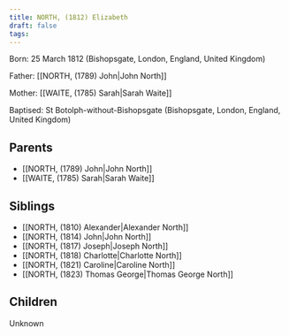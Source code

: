 ```yaml
---
title: NORTH, (1812) Elizabeth
draft: false
tags:
---
```

Born: 25 March 1812 (Bishopsgate, London, England, United Kingdom)

Father: [[NORTH, (1789) John|John North]]

Mother: [[WAITE, (1785) Sarah|Sarah Waite]]

Baptised: St Botolph-without-Bishopsgate (Bishopsgate, London, England, United Kingdom)

## Parents
- [[NORTH, (1789) John|John North]]
- [[WAITE, (1785) Sarah|Sarah Waite]]

## Siblings
- [[NORTH, (1810) Alexander|Alexander North]]
- [[NORTH, (1814) John|John North]]
- [[NORTH, (1817) Joseph|Joseph North]]
- [[NORTH, (1818) Charlotte|Charlotte North]]
- [[NORTH, (1821) Caroline|Caroline North]]
- [[NORTH, (1823) Thomas George|Thomas George North]]

## Children
Unknown